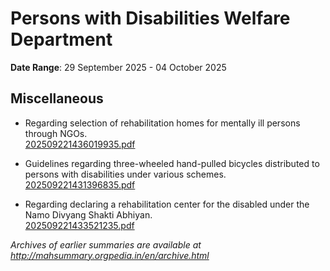 # Persons with Disabilities Welfare Department

**Date Range**: 29 September 2025 - 04 October 2025


## Miscellaneous
- Regarding selection of rehabilitation homes for mentally ill persons through NGOs.\
  [202509221436019935.pdf](https://gr.maharashtra.gov.in/Site/Upload/Government%20Resolutions/English/202509221436019935.pdf)

- Guidelines regarding three-wheeled hand-pulled bicycles distributed to persons with disabilities under various schemes.\
  [202509221431396835.pdf](https://gr.maharashtra.gov.in/Site/Upload/Government%20Resolutions/English/202509221431396835.pdf)

- Regarding declaring a rehabilitation center for the disabled under the Namo Divyang Shakti Abhiyan.\
  [202509221433521235.pdf](https://gr.maharashtra.gov.in/Site/Upload/Government%20Resolutions/English/202509221433521235.pdf)


*Archives of earlier summaries are available at http://mahsummary.orgpedia.in/en/archive.html*